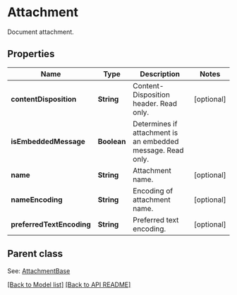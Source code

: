 
# Attachment

Document attachment.             

## Properties
Name | Type | Description | Notes
------------ | ------------- | ------------- | -------------
**contentDisposition** | **String** | Content-Disposition header. Read only.              |  [optional]
**isEmbeddedMessage** | **Boolean** | Determines if attachment is an embedded message. Read only.              | 
**name** | **String** | Attachment name.              |  [optional]
**nameEncoding** | **String** | Encoding of attachment name.              |  [optional]
**preferredTextEncoding** | **String** | Preferred text encoding.              |  [optional]

## Parent class

See: [AttachmentBase](AttachmentBase.md)



[[Back to Model list]](Models.md) [[Back to API README]](README.md)

